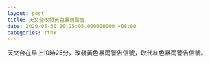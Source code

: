 ```yaml
---
layout: post
title: 天文台改發黃色暴雨警告
date: 2020-05-30 10:25:05.000000000 +08:00
categories: rthk
---
```


天文台在早上10時25分，改發黃色暴雨警告信號，取代紅色暴雨警告信號。
